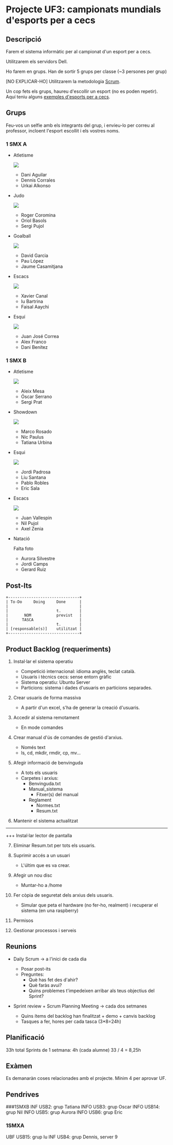 Projecte UF3: campionats mundials d'esports per a cecs
==================================================

Descripció
----------

Farem el sistema informàtic per al campionat d'un esport per a cecs.

Utilitzarem els servidors Dell.

Ho farem en grups. Han de sortir 5 grups per classe (~3 persones per grup)

[NO EXPLICAR-HO] Utilitzarem la metodologia [Scrum](https://ca.wikipedia.org/wiki/Scrum).

Un cop fets els grups, haureu d'escollir un esport (no es poden repetir). Aquí teniu alguns [exemples d'esports per a cecs](https://www.fcecs.cat/esports/).

Grups
-----

Feu-vos un selfie amb els integrants del grup, i envieu-lo per correu al professor, incloent l'esport escollit i els vostres noms.

### 1 SMX A
* Atletisme

  ![](grups/dani-dennis-urkai.jpg)
  * Dani Aguilar
  * Dennis Corrales
  - Urkai Alkonso

* Judo

  ![](grups/roger-oriol-sergi.jpg)
  - Roger Coromina
  - Oriol Basols
  - Sergi Pujol

* Goalball

  ![](grups/david-pau-jaume.jpg)
  - David Garcia
  - Pau López
  - Jaume Casamitjana

* Escacs
  
  ![](grups/xavier-iu-faisal.jpg)
  - Xavier Canal
  - Iu Bartrina
  - Faisal Aaychi

* Esquí

  ![](grups/juan-alex-dani.jpeg)
  - Juan José Correa
  - Alex Franco
  - Dani Benítez

### 1 SMX B
* Atletisme

  ![](grups/aleix-oscar-sergi.jpg)
  * Aleix Mesa
  * Óscar Serrano
  * Sergi Prat

* Showdown

  ![](grups/marco-nic-tatiana.jpg)
  * Marco Rosado
  * Nic Paulus
  * Tatiana Urbina

* Esqui

  ![](grups/jordi-liu-pablo-eric.jpg)
  * Jordi Padrosa
  * Liu Santana
  * Pablo Robles
  * Eric Sala

* Escacs

  ![](grups/juan-nil-axel.jpg)
  - Juan Vallespin
  - Nil Pujol
  - Axel Zenia

* Natació
  
  Falta foto
  - Aurora Silvestre
  - Jordi Camps
  - Gerard Ruiz




Post-Its
--------

```
+-------------------------------+
| To-Do     Doing     Done      |
|                               |
|                     t.        |
|       NOM           previst   |
|      TASCA                    |
|                     t.        |
| [responsable(s)]    utilitzat |
+-------------------------------+
```

Product Backlog (requeriments)
---------------
1. Instal·lar el sistema operatiu
   - Competició internacional: idioma anglès, teclat català.
   - Usuaris i tècnics cecs: sense entorn gràfic
   - Sistema operatiu: Ubuntu Server
   - Particions: sistema i dades d'usuaris en particions separades.

2. Crear usuaris de forma massiva
   - A partir d'un excel, s'ha de generar la creació d'usuaris.

3. Accedir al sistema remotament
   - En mode comandes

4. Crear manual d'ús de comandes de gestió d'arxius.
   - Només text
   - ls, cd, mkdir, rmdir, cp, mv...

5. Afegir informació de benvinguda
   - A tots els usuaris
   - Carpetes i arxius:
     - Benvinguda.txt
     - Manual_sistema
       - Fitxer(s) del manual
     - Reglament
       - Normes.txt
       - Resum.txt

6. Mantenir el sistema actualitzat


---

+++ Instal·lar lector de pantalla

7. Eliminar Resum.txt per tots els usuaris.

8. Suprimir accés a un usuari
   - L'últim que es va crear.

8. Afegir un nou disc
   - Muntar-ho a /home

9. Fer còpia de seguretat dels arxius dels usuaris.
   - Simular que peta el hardware (no fer-ho, realment) i recuperar el sistema (en una raspberry)

10. Permisos

11. Gestionar processos i serveis



Reunions
--------
- Daily Scrum -> a l'inici de cada dia
  - Posar post-its
  - Preguntes:
    - Què has fet des d'ahir?
    - Què faràs avui?
    - Quins problemes t'impedeixen arribar als teus objectius del Sprint?


- Sprint review + Scrum Planning Meeting -> cada dos setmanes
   - Quins ítems del backlog han finalitzat + demo + canvis backlog
   - Tasques a fer, hores per cada tasca (3*8=24h)


Planificació
------------
33h total
Sprints de 1 setmana: 4h (cada alumne)
33 / 4 = 8,25h


Exàmen
------
Es demanaràn coses relacionades amb el projecte. Mínim 4 per aprovar UF.


Pendrives
---------

###1SMXB
INF USB2: grup Tatiana
INFO USB3: grup Oscar
INFO USB14: grup Nil
INFO USB5: grup Aurora
INFO USB6: grup Eric

### 1SMXA
UBF USB15: grup Iu
INF USB4: grup Dennis, server 9

